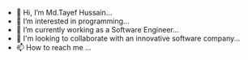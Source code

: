 - 👋 Hi, I’m Md.Tayef Hussain...
- 👀 I’m interested in programming...
- 🌱 I’m currently working as a Software Engineer...
- 💞️ I'm looking to collaborate with an innovative software company...
- 📫 How to reach me ...

<!---
TayefHussain123/TayefHussain123 is a ✨ special ✨ repository because its `README.md` (this file) appears on your GitHub profile.
You can click the Preview link to take a look at your changes.
--->
